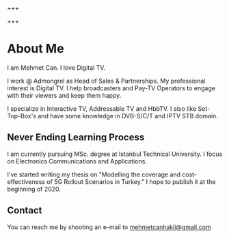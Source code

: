 +++

+++

# About Me

I am Mehmet Can. I love Digital TV.

I work @ Admongrel as Head of Sales & Partnerships. My professional interest is Digital TV. I help broadcasters and Pay-TV Operators to engage with their viewers and keep them happy.

I specialize in Interactive TV, Addressable TV and HbbTV. I also like Set-Top-Box's and have some knowledge in DVB-S/C/T and IPTV STB domain.

## Never Ending Learning Process

I am currently pursuing MSc. degree at Istanbul Technical University. I focus on Electronics Communications and Applications.

I've started writing my thesis on "Modelling the coverage and cost-effectiveness of 5G Rollout Scenarios in Turkey." I hope to publish it at the beginning of 2020.

## Contact

You can reach me by shooting an e-mail to mehmetcanhakli@gmail.com
